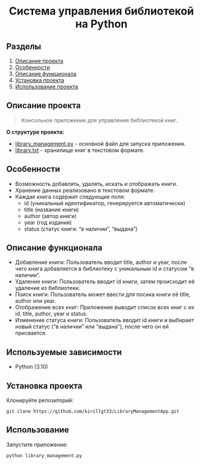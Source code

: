# <center> Cистема управления библиотекой на Python </center>
## Разделы
1. [Описание проекта](#Описание-проекта)
2. [Особенности](#Особенности)
3. [Описание функционала](#Описание-функционала)
4. [Установка проекта](#Установка-проекта)
5. [Использование проекта](#Использование-проекта)

## Описание проекта

> Консольное приложение для управления библиотекой книг. 

**О структуре проекта:**
* [library_management.py](./library_management.py) - основной файл для запуска приложения.
* [library.txt](./library.txt) - хранилище книг в текстовом формате.


## Особенности
- Возможность добавлять, удалять, искать и отображать книги.
- Хранение данных реализовано в текстовом формате.
- Каждая книга содержит следующие поля:
    * id (уникальный идентификатор, генерируется автоматически)
    * title (название книги)
    * author (автор книги)
    * year (год издания)
    * status (статус книги: “в наличии”, “выдана”)

## Описание функционала
- Добавление книги: Пользователь вводит title, author и year, после чего книга добавляется в библиотеку с уникальным id и статусом “в наличии”.
- Удаление книги: Пользователь вводит id книги, затем происходит её удаление из библиотеки.
- Поиск книги: Пользователь может ввести для посика книги её title, author или year.
- Отображение всех книг: Приложение выводит список всех книг с их id, title, author, year и status.
- Изменение статуса книги: Пользователь вводит id книги и выбирает новый статус (“в наличии” или “выдана”), после чего он ей присвается.

## Используемые зависимости
* Python (3.10)

## Установка проекта

Клонируйте репозиторий:
```
git clone https://github.com/kirillgt33/LibraryManagementApp.git
```

## Использование
Запустите приложение:
```
python library_management.py
```